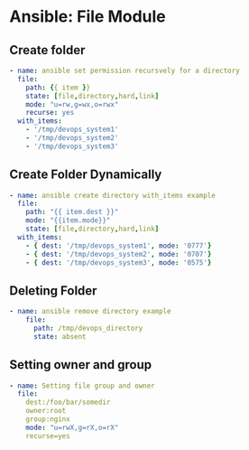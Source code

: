 # Ansible: File Module

## Create folder
```yaml
- name: ansible set permission recursvely for a directory
  file:
    path: {{ item }}
    state: [file,directory,hard,link]
    mode: "u=rw,g=wx,o=rwx"
    recurse: yes
  with_items:
    - '/tmp/devops_system1'
    - '/tmp/devops_system2'
    - '/tmp/devops_system3'
```

## Create Folder Dynamically
```yaml
- name: ansible create directory with_items example
  file:
    path: "{{ item.dest }}"
    mode: "{{item.mode}}"
    state: [file,directory,hard,link]
  with_items:
    - { dest: '/tmp/devops_system1', mode: '0777'}
    - { dest: '/tmp/devops_system2', mode: '0707'}
    - { dest: '/tmp/devops_system3', mode: '0575'}
```

## Deleting Folder
```yaml
- name: ansible remove directory example
    file:
      path: /tmp/devops_directory
      state: absent
```

## Setting owner and group
```yaml
- name: Setting file group and owner
  file: 
    dest:/foo/bar/somedir 
    owner:root 
    group:nginx 
    mode: "u=rwX,g=rX,o=rX" 
    recurse=yes
```


